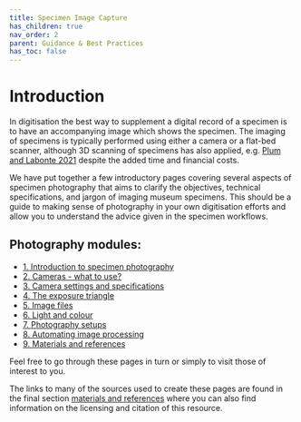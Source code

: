 ```yaml
---
title: Specimen Image Capture
has_children: true
nav_order: 2
parent: Guidance & Best Practices
has_toc: false
---
```


# Introduction
In digitisation the best way to supplement a digital record of a specimen is to have an accompanying image which shows the specimen. The imaging of specimens is typically performed using either a camera or a flat-bed scanner, although 3D scanning of specimens has also applied, e.g. [Plum and Labonte 2021](https://peerj.com/articles/11155/) despite the added time and financial costs.

We have put together a few introductory pages covering several aspects of specimen photography that aims to clarify the objectives, technical specifications, and jargon of imaging museum specimens. This should be a guide to making sense of photography in your own digitisation efforts and allow you to understand the advice given in the specimen workflows.

## Photography modules:

* [1. Introduction to specimen photography](/SpecimenImageCapture/photography_intro.html)
* [2. Cameras - what to use?](/SpecimenImageCapture/intro_to_cameras.html)
* [3. Camera settings and specifications](/SpecimenImageCapture/camera_and_image_specifications.html)
* [4. The exposure triangle](/SpecimenImageCapture/exposure.html)
* [5. Image files](/SpecimenImageCapture/filing.html)
* [6. Light and colour](/SpecimenImageCapture/lighting_and_colour.html)
* [7. Photography setups](/SpecimenImageCapture/image_setups.html)
* [8. Automating image processing](/SpecimenImageCapture/automisation_processing.html)
* [9. Materials and references](/SpecimenImageCapture/conclusion_and_materials.html)

Feel free to go through these pages in turn or simply to visit those of interest to you.

The links to many of the sources used to create these pages are found in the final section [materials and references](SpecimenImageCapture/conclusion_and_materials.html) where you can also find information on the licensing and citation of this resource.
